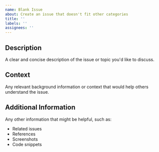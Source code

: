 ```yaml
---
name: Blank Issue
about: Create an issue that doesn't fit other categories
title: ''
labels: ''
assignees: ''
---
```


## Description
A clear and concise description of the issue or topic you'd like to discuss.

## Context
Any relevant background information or context that would help others understand the issue.

## Additional Information
Any other information that might be helpful, such as:
- Related issues
- References
- Screenshots
- Code snippets
